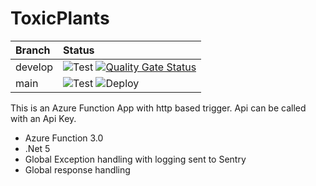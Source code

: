 # ToxicPlants
 
| Branch | Status |   
| :--- | :--- |
| develop  | ![Test](https://github.com/animundo/ToxicPlants/actions/workflows/DotNetTest.yml/badge.svg?branch=develop) [![Quality Gate Status](https://sonarcloud.io/api/project_badges/measure?project=Animundo_ToxicPlants&metric=alert_status)](https://sonarcloud.io/summary/new_code?id=Animundo_ToxicPlantsbranch=develop)   |
| main  | ![Test](https://github.com/animundo/ToxicPlants/actions/workflows/DotNetTest.yml/badge.svg?branch=main) ![Deploy](https://github.com/animundo/ToxicPlants/actions/workflows/DotNetAzurePublish.yml/badge.svg?branch=main)|

This is an Azure Function App with http based trigger. Api can be called with an Api Key.   

- Azure Function 3.0
- .Net 5
- Global Exception handling with logging sent to Sentry
- Global response handling
